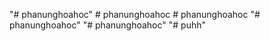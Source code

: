 "# phanunghoahoc" 
#   p h a n u n g h o a h o c  
 #   p h a n u n g h o a h o c  
 "# phanunghoahoc" 
"# phanunghoahoc" 
"# puhh" 

